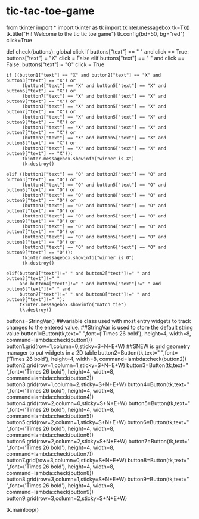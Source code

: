 # tic-tac-toe-game
from tkinter import *
import tkinter as tk
import tkinter.messagebox
tk=Tk()
tk.title("Hi! Welcome to the tic tic toe game")
tk.config(bd=50, bg="red")
click=True



def check(buttons):
    global click
    if buttons["text"] == " " and click == True:
        buttons["text"] = "X"
        click = False
    elif buttons["text"] == " " and click == False:
        buttons["text"] = "O"
        click = True

    if ((button1["text"] == "X" and button2["text"] == "X" and button3["text"] == "X") or
          (button4["text"] == "X" and button5["text"] == "X" and button6["text"] == "X") or
          (button7["text"] == "X" and button8["text"] == "X" and button9["text"] == "X") or
          (button3["text"] == "X" and button5["text"] == "X" and button7["text"] == "X") or
          (button1["text"] == "X" and button5["text"] == "X" and button9["text"] == "X") or
          (button1["text"] == "X" and button4["text"] == "X" and button7["text"] == "X") or
          (button2["text"] == "X" and button5["text"] == "X" and button8["text"] == "X") or
          (button3["text"] == "X" and button6["text"] == "X" and button9["text"] == "X")):
          tkinter.messagebox.showinfo("winner is X")
          tk.destroy()

    elif ((button1["text"] == "O" and button2["text"] == "O" and button3["text"] == "O") or
          (button4["text"] == "O" and button5["text"] == "O" and button6["text"] == "O") or
          (button7["text"] == "O" and button8["text"] == "O" and button9["text"] == "O") or
          (button3["text"] == "O" and button5["text"] == "O" and button7["text"] == "O") or
          (button1["text"] == "O" and button5["text"] == "O" and button9["text"] == "O") or
          (button1["text"] == "O" and button4["text"] == "O" and button7["text"] == "O") or
          (button2["text"] == "O" and button5["text"] == "O" and button8["text"] == "O") or
          (button3["text"] == "O" and button6["text"] == "O" and button9["text"] == "O")):
          tkinter.messagebox.showinfo("winner is O")
          tk.destroy()

    elif(button1["text"]!=" " and button2["text"]!=" " and button3["text"]!=" "
         and button4["text"]!=" " and button5["text"]!=" " and button6["text"]!=" " and
         button7["text"]!=" " and button8["text"]!=" " and button9["text"]!=" "):
         tkinter.messagebox.showinfo("match tie")
         tk.destroy()


buttons=StringVar()    ##variable class used with most entry widgets to track changes to the entered value.
                        ##StringVar is used to store the default string value
button1=Button(tk,text=" ",font=('Times 26 bold'), height=4, width=8, command=lambda:check(button1))
button1.grid(row=1,column=0,sticky=S+N+E+W)      ##SNEW is grid geometry manager to put widgets in a 2D table
button2=Button(tk,text=" ",font=('Times 26 bold'), height=4, width=8, command=lambda:check(button2))
button2.grid(row=1,column=1,sticky=S+N+E+W)
button3=Button(tk,text=" ",font=('Times 26 bold'), height=4, width=8, command=lambda:check(button3))
button3.grid(row=1,column=2,sticky=S+N+E+W)
button4=Button(tk,text=" ",font=('Times 26 bold'), height=4, width=8, command=lambda:check(button4))
button4.grid(row=2,column=0,sticky=S+N+E+W)
button5=Button(tk,text=" ",font=('Times 26 bold'), height=4, width=8, command=lambda:check(button5))
button5.grid(row=2,column=1,sticky=S+N+E+W)
button6=Button(tk,text=" ",font=('Times 26 bold'), height=4, width=8, command=lambda:check(button6))
button6.grid(row=2,column=2,sticky=S+N+E+W)
button7=Button(tk,text=" ",font=('Times 26 bold'), height=4, width=8, command=lambda:check(button7))
button7.grid(row=3,column=0,sticky=S+N+E+W)
button8=Button(tk,text=" ",font=('Times 26 bold'), height=4, width=8, command=lambda:check(button8))
button8.grid(row=3,column=1,sticky=S+N+E+W)
button9=Button(tk,text=" ",font=('Times 26 bold'), height=4, width=8, command=lambda:check(button9))
button9.grid(row=3,column=2,sticky=S+N+E+W)

tk.mainloop()
